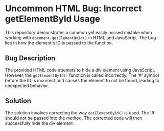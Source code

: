 # Uncommon HTML Bug: Incorrect getElementById Usage

This repository demonstrates a common yet easily missed mistake when working with `document.getElementById()` in HTML and JavaScript. The bug lies in how the element's ID is passed to the function.

## Bug Description
The provided HTML code attempts to hide a div element using JavaScript. However, the `getElementById()` function is called incorrectly.  The '#' symbol before the ID is incorrect and causes the element to not be found, leading to unexpected behavior.

## Solution
The solution involves correcting the way `getElementById()` is used. The '#' should not be passed into the method.  The corrected code will then successfully hide the div element.